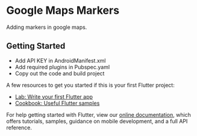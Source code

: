 # Google Maps Markers

Adding markers in google maps.

## Getting Started

* Add API KEY in AndroidManifest.xml
* Add required plugins in Pubspec.yaml
* Copy out the code and build project 

A few resources to get you started if this is your first Flutter project:

- [Lab: Write your first Flutter app](https://flutter.dev/docs/get-started/codelab)
- [Cookbook: Useful Flutter samples](https://flutter.dev/docs/cookbook)

For help getting started with Flutter, view our
[online documentation](https://flutter.dev/docs), which offers tutorials,
samples, guidance on mobile development, and a full API reference.
